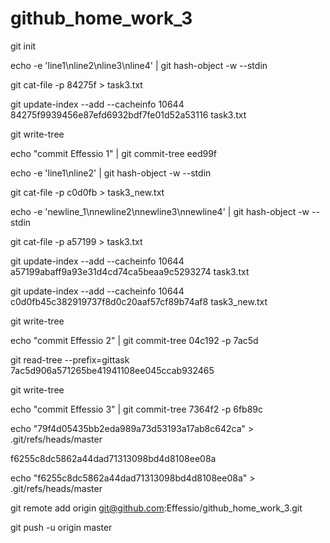 github_home_work_3
==================
git init

echo -e 'line1\nline2\nline3\nline4' | git hash-object -w --stdin

git cat-file -p 84275f > task3.txt

git update-index --add --cacheinfo 10644 84275f9939456e87efd6932bdf7fe01d52a53116 task3.txt

git write-tree

echo "commit Effessio 1" | git commit-tree eed99f

echo -e 'line1\nline2' | git hash-object -w --stdin

git cat-file -p c0d0fb > task3_new.txt

echo -e 'newline_1\nnewline2\nnewline3\nnewline4' | git hash-object -w --stdin

git cat-file -p a57199 > task3.txt

git update-index --add --cacheinfo 10644 a57199abaff9a93e31d4cd74ca5beaa9c5293274 task3.txt

git update-index --add --cacheinfo 10644 c0d0fb45c382919737f8d0c20aaf57cf89b74af8 task3_new.txt

git write-tree

echo "commit Effessio 2" | git commit-tree 04c192 -p 7ac5d

git read-tree --prefix=gittask 7ac5d906a571265be41941108ee045ccab932465

git write-tree

echo "commit Effessio 3" | git commit-tree 7364f2 -p 6fb89c

echo "79f4d05435bb2eda989a73d53193a17ab8c642ca" > .git/refs/heads/master

f6255c8dc5862a44dad71313098bd4d8108ee08a

echo "f6255c8dc5862a44dad71313098bd4d8108ee08a" > .git/refs/heads/master

git remote add origin git@github.com:Effessio/github_home_work_3.git

git push -u origin master

